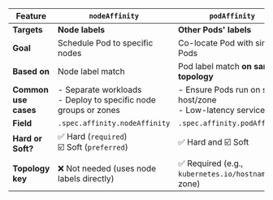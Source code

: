 | Feature              | `nodeAffinity`                                                      | `podAffinity`                                                   | `podAntiAffinity`                                     |
| -------------------- | ------------------------------------------------------------------- | --------------------------------------------------------------- | ----------------------------------------------------- |
| **Targets**          | **Node labels**                                                     | **Other Pods' labels**                                          | **Other Pods' labels**                                |
| **Goal**             | Schedule Pod to specific nodes                                      | Co-locate Pod with similar Pods                                 | **Avoid** co-locating with specific Pods              |
| **Based on**         | Node label match                                                    | Pod label match **on same topology**                            | Pod label match **to avoid same topology**            |
| **Common use cases** | - Separate workloads <br> - Deploy to specific node groups or zones | - Ensure Pods run on same host/zone <br> - Low-latency services | - Spread Pods for HA <br> - Avoid resource contention |
| **Field**            | `.spec.affinity.nodeAffinity`                                       | `.spec.affinity.podAffinity`                                    | `.spec.affinity.podAntiAffinity`                      |
| **Hard or Soft?**    | ✅ Hard (`required`) <br> ☑️ Soft (`preferred`)                       | ✅ Hard and ☑️ Soft                                               | ✅ Hard and ☑️ Soft                                     |
| **Topology key**     | ❌ Not needed (uses node labels directly)                            | ✅ Required (e.g., `kubernetes.io/hostname`, zone)               | ✅ Required (same as `podAffinity`)                    |
